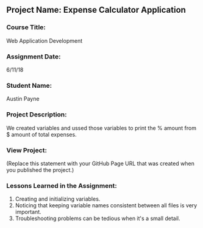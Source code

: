 ## Project Name:  Expense Calculator Application

### Course Title:
Web Application Development

### Assignment Date:  
6/11/18

### Student Name:  
Austin Payne

### Project Description:
We created variables and ussed those variables to print the % amount from $ amount of total expenses.

### View Project:
(Replace this statement with your GitHub Page URL that was created when you 
 published the project.)

### Lessons Learned in the Assignment:
1. Creating and initializing variables.
2. Noticing that keeping variable names consistent between all files is very important.
3. Troubleshooting problems can be tedious when it's a small detail.


